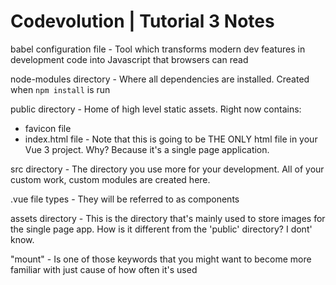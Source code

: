 # Codevolution | Tutorial 3 Notes


babel configuration file - Tool which transforms modern dev features in development code into Javascript that browsers can read

node-modules directory - Where all dependencies are installed. Created when `npm install` is run

public directory - Home of high level static assets. Right now contains:
- favicon file
- index.html file - Note that this is going to be THE ONLY html file in your Vue 3 project. Why? Because it's a single page application.

src directory - The directory you use more for your development. All of your custom work, custom modules are created here. 

.vue file types - They will be referred to as components

assets directory - This is the directory that's mainly used to store images for the single page app. How is it different from the 'public' directory? I dont' know. 

"mount" - Is one of those keywords that you might want to become more familiar with just cause of how often it's used 